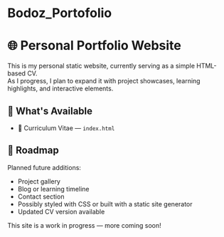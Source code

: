 # Bodoz_Portofolio

# 🌐 Personal Portfolio Website

This is my personal static website, currently serving as a simple HTML-based CV.  
As I progress, I plan to expand it with project showcases, learning highlights, and interactive elements.

## 📄 What's Available

- 🧑 Curriculum Vitae — `index.html`

## 🔧 Roadmap

Planned future additions:
- Project gallery
- Blog or learning timeline
- Contact section
- Possibly styled with CSS or built with a static site generator
- Updated CV version available 


This site is a work in progress — more coming soon!


